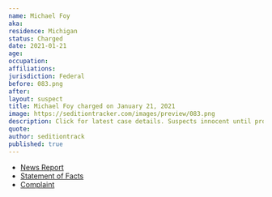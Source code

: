 ```yaml
---
name: Michael Foy
aka:
residence: Michigan
status: Charged
date: 2021-01-21
age:
occupation:
affiliations:
jurisdiction: Federal
before: 083.png
after:
layout: suspect
title: Michael Foy charged on January 21, 2021
image: https://seditiontracker.com/images/preview/083.png
description: Click for latest case details. Suspects innocent until proven guilty.
quote:
author: seditiontrack
published: true
---
```


- [News Report](https://www.wxyz.com/news-democracy-under-fire/westland-man-arrested-for-allegedly-assaulting-police-officer-with-hockey-stick-at-capitol-riot)
- [Statement of Facts](https://www.justice.gov/opa/page/file/1357476/download)
- [Complaint](https://www.justice.gov/opa/page/file/1357471/download)
